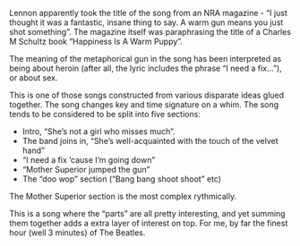 Lennon apparently took the title of the song from an NRA magazine - “I just thought it was a fantastic, insane thing to say. A warm gun means you just shot something”. The magazine itself was paraphrasing the title of a Charles M Schultz book “Happiness Is A Warm Puppy”.

The meaning of the metaphorical gun in the song has been interpreted as being about heroin (after all, the lyric includes the phrase “I need a fix...”), or about sex. 

This is one of those songs constructed from various disparate ideas glued together. The song changes key and time signature on a whim.  The song tends to be considered to be split into five sections:

 * Intro, “She’s not a girl who misses much”.
 * The band joins in, “She’s well-acquainted with the touch of the velvet hand”
 * “I need a fix ’cause I’m going down”
 * “Mother Superior jumped the gun”
 * The “doo wop” section (“Bang bang shoot shoot” etc)
 
 The Mother Superior section is the most complex rythmically. 
 
 This is a song where the “parts” are all pretty interesting, and yet summing them together adds a extra layer of interest on top.  For me, by far the finest hour (well 3 minutes) of The Beatles.
 
 
